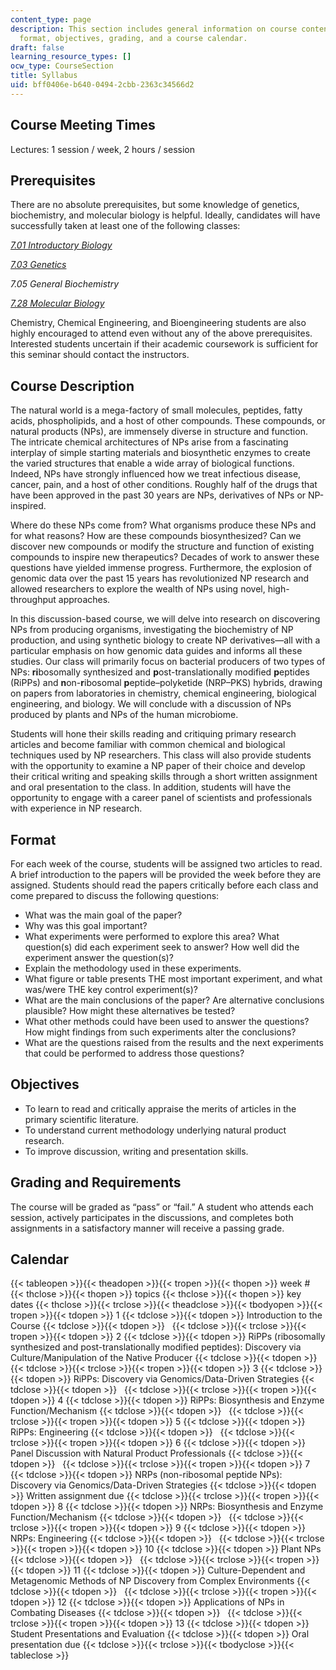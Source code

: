 ```yaml
---
content_type: page
description: This section includes general information on course content covered,
  format, objectives, grading, and a course calendar.
draft: false
learning_resource_types: []
ocw_type: CourseSection
title: Syllabus
uid: bff0406e-b640-0494-2cbb-2363c34566d2
---
```

## Course Meeting Times

Lectures: 1 session / week, 2 hours / session

## Prerequisites

There are no absolute prerequisites, but some knowledge of genetics, biochemistry, and molecular biology is helpful. Ideally, candidates will have successfully taken at least one of the following classes:

[*7.01 Introductory Biology*](/courses/7-01sc-fundamentals-of-biology-fall-2011)

[*7.03 Genetics*](/courses/7-03-genetics-fall-2004)

*7.05 General Biochemistry*

[*7.28 Molecular Biology*](/courses/7-28-molecular-biology-spring-2005)

Chemistry, Chemical Engineering, and Bioengineering students are also highly encouraged to attend even without any of the above prerequisites. Interested students uncertain if their academic coursework is sufficient for this seminar should contact the instructors.

## Course Description

The natural world is a mega-factory of small molecules, peptides, fatty acids, phospholipids, and a host of other compounds. These compounds, or natural products (NPs), are immensely diverse in structure and function. The intricate chemical architectures of NPs arise from a fascinating interplay of simple starting materials and biosynthetic enzymes to create the varied structures that enable a wide array of biological functions. Indeed, NPs have strongly influenced how we treat infectious disease, cancer, pain, and a host of other conditions. Roughly half of the drugs that have been approved in the past 30 years are NPs, derivatives of NPs or NP-inspired.

Where do these NPs come from? What organisms produce these NPs and for what reasons? How are these compounds biosynthesized? Can we discover new compounds or modify the structure and function of existing compounds to inspire new therapeutics? Decades of work to answer these questions have yielded immense progress. Furthermore, the explosion of genomic data over the past 15 years has revolutionized NP research and allowed researchers to explore the wealth of NPs using novel, high-throughput approaches.

In this discussion-based course, we will delve into research on discovering NPs from producing organisms, investigating the biochemistry of NP production, and using synthetic biology to create NP derivatives—all with a particular emphasis on how genomic data guides and informs all these studies. Our class will primarily focus on bacterial producers of two types of NPs: **ri**bosomally synthesized and **p**ost-translationally modified **p**eptides (RiPPs) and **n**on-**r**ibosomal **p**eptide–polyketide (NRP–PKS) hybrids, drawing on papers from laboratories in chemistry, chemical engineering, biological engineering, and biology. We will conclude with a discussion of NPs produced by plants and NPs of the human microbiome.

Students will hone their skills reading and critiquing primary research articles and become familiar with common chemical and biological techniques used by NP researchers. This class will also provide students with the opportunity to examine a NP paper of their choice and develop their critical writing and speaking skills through a short written assignment and oral presentation to the class. In addition, students will have the opportunity to engage with a career panel of scientists and professionals with experience in NP research.

## Format

For each week of the course, students will be assigned two articles to read. A brief introduction to the papers will be provided the week before they are assigned. Students should read the papers critically before each class and come prepared to discuss the following questions:

- What was the main goal of the paper?
- Why was this goal important?
- What experiments were performed to explore this area? What question(s) did each experiment seek to answer? How well did the experiment answer the question(s)?
- Explain the methodology used in these experiments.
- What figure or table presents THE most important experiment, and what was/were THE key control experiment(s)?
- What are the main conclusions of the paper? Are alternative conclusions plausible? How might these alternatives be tested?
- What other methods could have been used to answer the questions? How might findings from such experiments alter the conclusions?
- What are the questions raised from the results and the next experiments that could be performed to address those questions?

## Objectives

- To learn to read and critically appraise the merits of articles in the primary scientific literature.
- To understand current methodology underlying natural product research.
- To improve discussion, writing and presentation skills.

## Grading and Requirements

The course will be graded as “pass” or “fail.” A student who attends each session, actively participates in the discussions, and completes both assignments in a satisfactory manner will receive a passing grade.

## Calendar

{{< tableopen >}}{{< theadopen >}}{{< tropen >}}{{< thopen >}}
week #
{{< thclose >}}{{< thopen >}}
topics
{{< thclose >}}{{< thopen >}}
key dates
{{< thclose >}}{{< trclose >}}{{< theadclose >}}{{< tbodyopen >}}{{< tropen >}}{{< tdopen >}}
1
{{< tdclose >}}{{< tdopen >}}
Introduction to the Course
{{< tdclose >}}{{< tdopen >}}
 
{{< tdclose >}}{{< trclose >}}{{< tropen >}}{{< tdopen >}}
2
{{< tdclose >}}{{< tdopen >}}
RiPPs (ribosomally synthesized and post-translationally modified peptides): Discovery via Culture/Manipulation of the Native Producer
{{< tdclose >}}{{< tdopen >}}
 
{{< tdclose >}}{{< trclose >}}{{< tropen >}}{{< tdopen >}}
3
{{< tdclose >}}{{< tdopen >}}
RiPPs: Discovery via Genomics/Data-Driven Strategies
{{< tdclose >}}{{< tdopen >}}
 
{{< tdclose >}}{{< trclose >}}{{< tropen >}}{{< tdopen >}}
4
{{< tdclose >}}{{< tdopen >}}
RiPPs: Biosynthesis and Enzyme Function/Mechanism
{{< tdclose >}}{{< tdopen >}}
 
{{< tdclose >}}{{< trclose >}}{{< tropen >}}{{< tdopen >}}
5
{{< tdclose >}}{{< tdopen >}}
RiPPs: Engineering
{{< tdclose >}}{{< tdopen >}}
 
{{< tdclose >}}{{< trclose >}}{{< tropen >}}{{< tdopen >}}
6
{{< tdclose >}}{{< tdopen >}}
Panel Discussion with Natural Product Professionals
{{< tdclose >}}{{< tdopen >}}
 
{{< tdclose >}}{{< trclose >}}{{< tropen >}}{{< tdopen >}}
7
{{< tdclose >}}{{< tdopen >}}
NRPs (non-ribosomal peptide NPs): Discovery via Genomics/Data-Driven Strategies
{{< tdclose >}}{{< tdopen >}}
Written assignment due
{{< tdclose >}}{{< trclose >}}{{< tropen >}}{{< tdopen >}}
8
{{< tdclose >}}{{< tdopen >}}
NRPs: Biosynthesis and Enzyme Function/Mechanism
{{< tdclose >}}{{< tdopen >}}
 
{{< tdclose >}}{{< trclose >}}{{< tropen >}}{{< tdopen >}}
9
{{< tdclose >}}{{< tdopen >}}
NRPs: Engineering
{{< tdclose >}}{{< tdopen >}}
 
{{< tdclose >}}{{< trclose >}}{{< tropen >}}{{< tdopen >}}
10
{{< tdclose >}}{{< tdopen >}}
Plant NPs
{{< tdclose >}}{{< tdopen >}}
 
{{< tdclose >}}{{< trclose >}}{{< tropen >}}{{< tdopen >}}
11
{{< tdclose >}}{{< tdopen >}}
Culture-Dependent and Metagenomic Methods of NP Discovery from Complex Environments
{{< tdclose >}}{{< tdopen >}}
 
{{< tdclose >}}{{< trclose >}}{{< tropen >}}{{< tdopen >}}
12
{{< tdclose >}}{{< tdopen >}}
Applications of NPs in Combating Diseases
{{< tdclose >}}{{< tdopen >}}
 
{{< tdclose >}}{{< trclose >}}{{< tropen >}}{{< tdopen >}}
13
{{< tdclose >}}{{< tdopen >}}
Student Presentations and Evaluation
{{< tdclose >}}{{< tdopen >}}
Oral presentation due
{{< tdclose >}}{{< trclose >}}{{< tbodyclose >}}{{< tableclose >}}